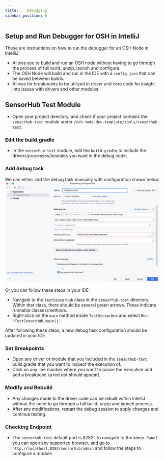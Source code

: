 ```yaml
---
title:    Debugging 
sidebar_position: 6
---
```



## Setup and Run Debugger for OSH in IntelliJ

These are instructions on how to run the debugger for an OSH Node in IntelliJ
- Allows you to build and run an OSH node without having to go through the process of full build, unzip, launch and configure. 
- The OSH Node will build and run in the IDE with a `config.json` that can be saved between builds.
- Allows for breakpoints to be utilized in driver and core code for insight into issues with drivers and other modules. 

## SensorHub Test Module
- Open your project directory, and check if your project contains the `sensorhub-test` module under `/osh-node-dev-template/tools/sensorhub-test`.

### Edit the build.gradle
- In the `sensorhub-test` module, edit the `build.gradle` to include the drivers/processes/modules you want in the debug node.

### Add debug task
We can either add the debug task manually with configuration shown below.
![debug task configuration](../../assets/osh/debugging/debug-config.png)

Or you can follow these steps in your IDE:
- Navigate to the `TestSensorHub` class in the `sensorhub-test` directory. Within that class, there should be several green arrows. These indicate runnable classes/methods.
- Right-click on the `main` method inside `TestSensorHub` and select `Run 'TestSensorHub.main()'`.

After following these steps, a new debug task configuration should be updated in your IDE.

### Set Breakpoints
- Open any driver or module that you included in the `sensorhub-test` build.gradle that you want to inspect the execution of. 
- Click on any line number where you want to pause the execution and add a breakpoint (a red dot should appear).

### Modify and Rebuild
- Any changes made to the driver code can be rebuilt within IntelliJ without the need to go through a full build, unzip and launch process.
- After any modifications, restart the debug session to apply changes and continue testing. 

### Checking Endpoint
- The `sensorhub-test` default port is 8282. To navigate to the `Admin Panel` you can open any supported browser, and go to `http://localhost:8282/sensorhub/admin` and follow the steps to configure a module 
<!-- [here](LINK).  -->